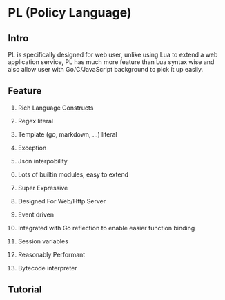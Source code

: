 # PL (Policy Language)

## Intro

PL is specifically designed for web user, unlike using Lua to extend a web
application service, PL has much more feature than Lua syntax wise and also
allow user with Go/C/JavaScript background to pick it up easily.

## Feature

1. Rich Language Constructs

  1. Regex literal
  2. Template (go, markdown, ...) literal
  3. Exception
  4. Json interpobility
  5. Lots of builtin modules, easy to extend
  6. Super Expressive

2. Designed For Web/Http Server

  1. Event driven
  2. Integrated with Go reflection to enable easier function binding
  3. Session variables

3. Reasonably Performant
  1. Bytecode interpreter


## Tutorial

